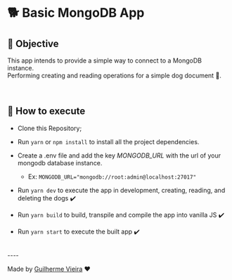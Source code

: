 # 🐕 Basic MongoDB App

## 🎯 Objective
This app intends to provide a simple way to connect to a MongoDB instance.\
Performing creating and reading operations for a simple dog document 🐶.

<br />

## 🤔 How to execute

- Clone this Repository;
- Run `yarn` or `npm install` to install all the project dependencies.
- Create a .env file and add the key *MONGODB_URL* with the url of your mongodb database instance.
  - Ex: `MONGODB_URL="mongodb://root:admin@localhost:27017"`

- Run `yarn dev` to execute the app in development, creating, reading, and deleting the dogs ✔️
- Run `yarn build` to build, transpile and compile the app into vanilla JS ✔️
- Run `yarn start` to execute the built app ✔️

<br />
----

Made by [Guilherme Vieira](https://github.com/GuiVPW) ❤️
